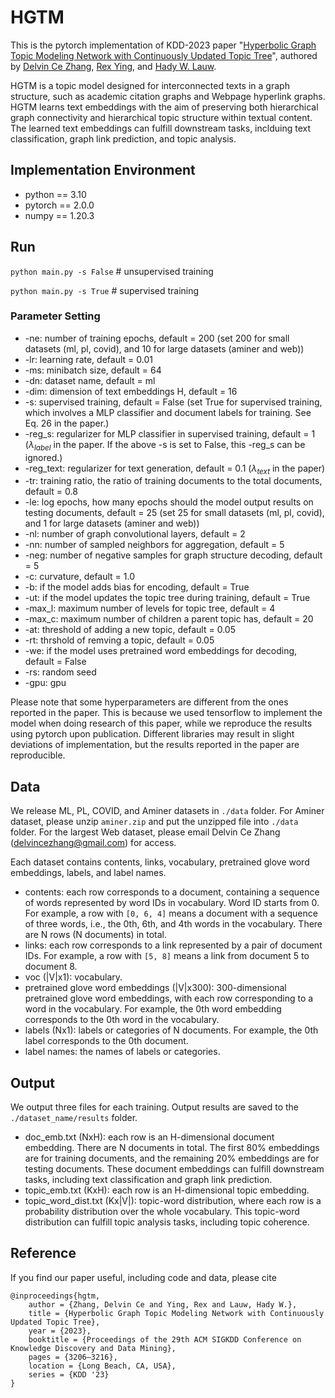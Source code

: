 # HGTM
This is the pytorch implementation of KDD-2023 paper "[Hyperbolic Graph Topic Modeling Network with Continuously Updated Topic Tree](/paper/KDD23-HGTM.pdf)", authored by [Delvin Ce Zhang](http://delvincezhang.com/), [Rex Ying](https://www.cs.yale.edu/homes/ying-rex/), and [Hady W. Lauw](http://www.hadylauw.com/home).

HGTM is a topic model designed for interconnected texts in a graph structure, such as academic citation graphs and Webpage hyperlink graphs. HGTM learns text embeddings with the aim of preserving both hierarchical graph connectivity and hierarchical topic structure within textual content. The learned text embeddings can fulfill downstream tasks, inclduing text classification, graph link prediction, and topic analysis.

## Implementation Environment
- python == 3.10
- pytorch == 2.0.0
- numpy == 1.20.3

## Run
`python main.py -s False`  # unsupervised training

`python main.py -s True`   # supervised training

### Parameter Setting
- -ne: number of training epochs, default = 200 (set 200 for small datasets (ml, pl, covid), and 10 for large datasets (aminer and web))
- -lr: learning rate, default = 0.01
- -ms: minibatch size, default = 64
- -dn: dataset name, default = ml
- -dim: dimension of text embeddings H, default = 16
- -s: supervised training, default = False (set True for supervised training, which involves a MLP classifier and document labels for training. See Eq. 26 in the paper.)
- -reg_s: regularizer for MLP classifier in supervised training, default = 1 ($\lambda_{label}$ in the paper. If the above -s is set to False, this -reg_s can be ignored.)
- -reg_text: regularizer for text generation, default = 0.1 ($\lambda_{text}$ in the paper)
- -tr: training ratio, the ratio of training documents to the total documents, default = 0.8
- -le: log epochs, how many epochs should the model output results on testing documents, default = 25 (set 25 for small datasets (ml, pl, covid), and 1 for large datasets (aminer and web))
- -nl: number of graph convolutional layers, default = 2
- -nn: number of sampled neighbors for aggregation, default = 5
- -neg: number of negative samples for graph structure decoding, default = 5
- -c: curvature, default = 1.0
- -b: if the model adds bias for encoding, default = True
- -ut: if the model updates the topic tree during training, default = True
- -max_l: maximum number of levels for topic tree, default = 4
- -max_c: maximum number of children a parent topic has, default = 20
- -at: threshold of adding a new topic, default = 0.05
- -rt: thrshold of remving a topic, default = 0.05
- -we: if the model uses pretrained word embeddings for decoding, default = False
- -rs: random seed
- -gpu: gpu

Please note that some hyperparameters are different from the ones reported in the paper. This is because we used tensorflow to implement the model when doing research of this paper, while we reproduce the results using pytorch upon publication. Different libraries may result in slight deviations of implementation, but the results reported in the paper are reproducible.

## Data
We release ML, PL, COVID, and Aminer datasets in `./data` folder. For Aminer dataset, please unzip `aminer.zip` and put the unzipped file into `./data` folder. For the largest Web dataset, please email Delvin Ce Zhang (delvincezhang@gmail.com) for access.

Each dataset contains contents, links, vocabulary, pretrained glove word embeddings, labels, and label names.

- contents: each row corresponds to a document, containing a sequence of words represented by word IDs in vocabulary. Word ID starts from 0. For example, a row with `[0, 6, 4]` means a document with a sequence of three words, i.e., the 0th, 6th, and 4th words in the vocabulary. There are N rows (N documents) in total.
- links: each row corresponds to a link represented by a pair of document IDs. For example, a row  with `[5, 8]` means a link from document 5 to document 8.
- voc (|V|x1): vocabulary.
- pretrained glove word embeddings (|V|x300): 300-dimensional pretrained glove word embeddings, with each row corresponding to a word in the vocabulary. For example, the 0th word embedding corresponds to the 0th word in the vocabulary.
- labels (Nx1): labels or categories of N documents. For example, the 0th label corresponds to the 0th document.
- label names: the names of labels or categories.

## Output
We output three files for each training. Output results are saved to the `./dataset_name/results` folder.

- doc_emb.txt (NxH): each row is an H-dimensional document embedding. There are N documents in total. The first 80% embeddings are for training documents, and the remaining 20% embeddings are for testing documents. These document embeddings can fulfill downstream tasks, including text classification and graph link prediction.
- topic_emb.txt (KxH): each row is an H-dimensional topic embedding.
- topic_word_dist.txt (Kx|V|): topic-word distribution, where each row is a probability distribution over the whole vocabulary. This topic-word distribution can fulfill topic analysis tasks, including topic coherence.

## Reference
If you find our paper useful, including code and data, please cite

```
@inproceedings{hgtm,
    author = {Zhang, Delvin Ce and Ying, Rex and Lauw, Hady W.},
    title = {Hyperbolic Graph Topic Modeling Network with Continuously Updated Topic Tree},
    year = {2023},
    booktitle = {Proceedings of the 29th ACM SIGKDD Conference on Knowledge Discovery and Data Mining},
    pages = {3206–3216},
    location = {Long Beach, CA, USA},
    series = {KDD '23}
}
```
